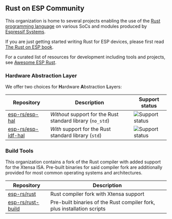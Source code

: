 ## Rust on ESP Community

This organization is home to several projects enabling the use of the [Rust programming language] on various SoCs and modules produced by [Espressif Systems].

If you are just getting started writing Rust for ESP devices, please first read [The Rust on ESP book].

For a curated list of resources for development including tools and projects, see [Awesome ESP Rust].

### Hardware Abstraction Layer

We offer two choices for **H**ardware **A**bstraction **L**ayers:

| Repository           | Description                                                | Support status |
| -------------------- | ---------------------------------------------------------- |----------------|
| [esp-rs/esp-hal]     | _Without_ support for the Rust standard library (`no_std`) | ![Support status](https://img.shields.io/badge/Support_status-Official-green?style=flat-square) |
| [esp-rs/esp-idf-hal] | _With_ support for the Rust standard library (`std`)       | ![Support status](https://img.shields.io/badge/Support_status-Community-blue?style=flat-square) |

### Build Tools

This organization contains a fork of the Rust compiler with added support for the Xtensa ISA. Pre-built binaries for said compiler fork are additionally provided for most common operating systems and architectures.

| Repository          | Description                                                             |
| ------------------- | ----------------------------------------------------------------------- |
| [esp-rs/rust]       | Rust compiler fork with Xtensa support                                  |
| [esp-rs/rust-build] | Pre-built binaries of the Rust compiler fork, plus installation scripts |


[rust programming language]: https://www.rust-lang.org/
[espressif systems]: https://www.espressif.com/
[the rust on esp book]: https://esp-rs.github.io/book/
[Awesome ESP Rust]: https://github.com/esp-rs/awesome-esp-rust

[esp-rs/rust]: https://github.com/esp-rs/rust
[esp-rs/rust-build]: https://github.com/esp-rs/rust-build
[esp-rs/esp-idf-hal]: https://github.com/esp-rs/esp-idf-hal
[esp-rs/esp-hal]: https://github.com/esp-rs/esp-hal
